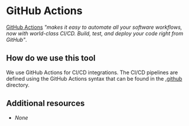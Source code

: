 # GitHub Actions

[GitHub Actions](https://github.com/features/actions) _"makes it easy to automate all your software workflows, now with world-class CI/CD. Build, test, and deploy your code right from GitHub"_.

## How do we use this tool

We use GitHub Actions for CI/CD integrations. The CI/CD pipelines are defined using the GitHub Actions syntax that can be found in the [.github](../../.github) directory.

## Additional resources

- _None_
